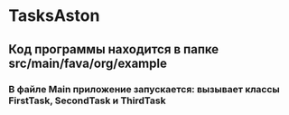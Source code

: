 # TasksAston
## **Код программы находится в папке src/main/fava/org/example**
### **В файле Main приложение запускается: вызывает классы FirstTask, SecondTask и ThirdTask**
